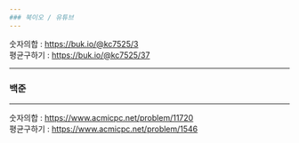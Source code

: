 ```yaml
---
### 북이오 / 유튜브
---
```

숫자의합 : https://buk.io/@kc7525/3 <br>
평균구하기 : https://buk.io/@kc7525/37 <br>

---
### 백준 
---
숫자의합 : https://www.acmicpc.net/problem/11720 <br>
평균구하기 : https://www.acmicpc.net/problem/1546 <br/>

